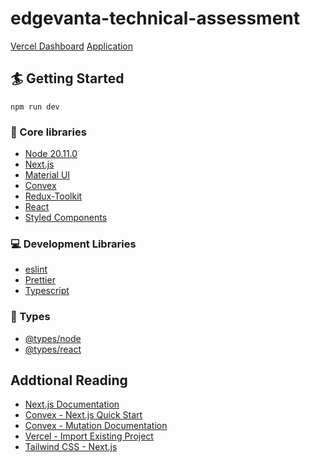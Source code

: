 # edgevanta-technical-assessment
[Vercel Dashboard](https://vercel.com/alex-lopezs-projects/edgevanta-technical-assessment)
[Application](https://edgevanta-technical-assessment.vercel.app)

## 🏄 Getting Started
```
npm run dev
```

### 🔧 Core libraries
- [Node 20.11.0](https://nodejs.org/en)
- [Next.js](https://nextjs.org)
- [Material UI](https://mui.com)
- [Convex](https://www.convex.dev)
- [Redux-Toolkit](https://redux-toolkit.js.org)
- [React](https://react.dev)
- [Styled Components](https://styled-components.com)

### 💻 Development Libraries
- [eslint](https://eslint.org/)
- [Prettier](https://prettier.io/)
- [Typescript](https://www.typescriptlang.org/)

### 📛 Types
- [@types/node](https://www.npmjs.com/package/@types/node)
- [@types/react](https://www.npmjs.com/package/@types/react)

## Addtional Reading
- [Next.js Documentation](https://nextjs.org/docs)
- [Convex - Next.js Quick Start](https://docs.convex.dev/quickstart/nextjs)
- [Convex - Mutation Documentation](https://docs.convex.dev/functions/mutation-functions#calling-mutations-from-clients)
- [Vercel - Import Existing Project](https://vercel.com/docs/getting-started-with-vercel/import)
- [Tailwind CSS - Next.js](https://tailwindcss.com/docs/guides/nextjs)
